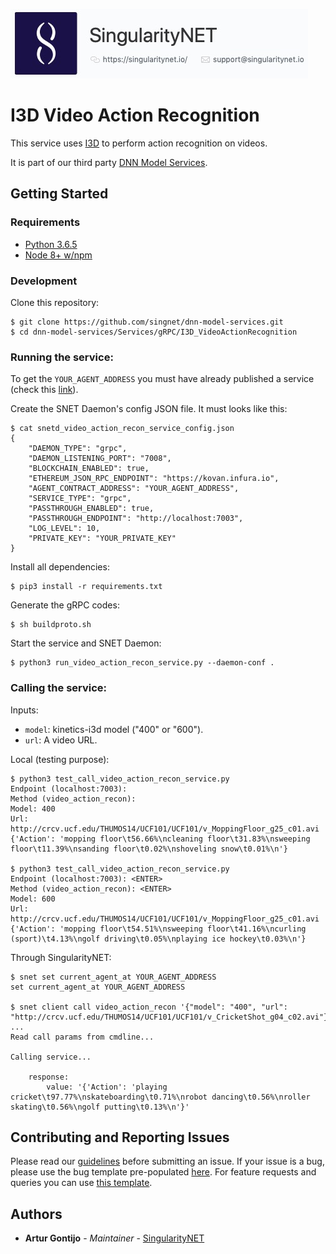 [issue-template]: ../../../../../issues/new?template=BUG_REPORT.md
[feature-template]: ../../../../../issues/new?template=FEATURE_REQUEST.md

![singnetlogo](../../../docs/assets/singnet-logo.jpg?raw=true 'SingularityNET')

# I3D Video Action Recognition

This service uses [I3D](https://github.com/deepmind/kinetics-i3d) to perform action recognition on videos.

It is part of our third party [DNN Model Services](../../..).

## Getting Started

### Requirements

- [Python 3.6.5](https://www.python.org/downloads/release/python-365/)
- [Node 8+ w/npm](https://nodejs.org/en/download/)

### Development

Clone this repository:

```
$ git clone https://github.com/singnet/dnn-model-services.git
$ cd dnn-model-services/Services/gRPC/I3D_VideoActionRecognition
```

### Running the service:

To get the `YOUR_AGENT_ADDRESS` you must have already published a service (check this [link](https://github.com/singnet/wiki/tree/master/tutorials/howToPublishService)).

Create the SNET Daemon's config JSON file. It must looks like this:
```
$ cat snetd_video_action_recon_service_config.json
{
    "DAEMON_TYPE": "grpc",
    "DAEMON_LISTENING_PORT": "7008",
    "BLOCKCHAIN_ENABLED": true,
    "ETHEREUM_JSON_RPC_ENDPOINT": "https://kovan.infura.io",
    "AGENT_CONTRACT_ADDRESS": "YOUR_AGENT_ADDRESS",
    "SERVICE_TYPE": "grpc",
    "PASSTHROUGH_ENABLED": true,
    "PASSTHROUGH_ENDPOINT": "http://localhost:7003",
    "LOG_LEVEL": 10,
    "PRIVATE_KEY": "YOUR_PRIVATE_KEY"
}
```
Install all dependencies:
```
$ pip3 install -r requirements.txt
```
Generate the gRPC codes:
```
$ sh buildproto.sh
```
Start the service and SNET Daemon:
```
$ python3 run_video_action_recon_service.py --daemon-conf .
```

### Calling the service:

Inputs:
  - `model`: kinetics-i3d model ("400" or "600").
  - `url`: A video URL.

Local (testing purpose):

```
$ python3 test_call_video_action_recon_service.py
Endpoint (localhost:7003):
Method (video_action_recon): 
Model: 400
Url: http://crcv.ucf.edu/THUMOS14/UCF101/UCF101/v_MoppingFloor_g25_c01.avi
{'Action': 'mopping floor\t56.66%\ncleaning floor\t31.83%\nsweeping floor\t11.39%\nsanding floor\t0.02%\nshoveling snow\t0.01%\n'}

$ python3 test_call_video_action_recon_service.py 
Endpoint (localhost:7003): <ENTER>
Method (video_action_recon): <ENTER>
Model: 600
Url: http://crcv.ucf.edu/THUMOS14/UCF101/UCF101/v_MoppingFloor_g25_c01.avi
{'Action': 'mopping floor\t54.51%\nsweeping floor\t41.16%\ncurling (sport)\t4.13%\ngolf driving\t0.05%\nplaying ice hockey\t0.03%\n'}
```

Through SingularityNET:

```
$ snet set current_agent_at YOUR_AGENT_ADDRESS
set current_agent_at YOUR_AGENT_ADDRESS

$ snet client call video_action_recon '{"model": "400", "url": "http://crcv.ucf.edu/THUMOS14/UCF101/UCF101/v_CricketShot_g04_c02.avi"}'
...
Read call params from cmdline...

Calling service...

    response:
        value: '{'Action': 'playing cricket\t97.77%\nskateboarding\t0.71%\nrobot dancing\t0.56%\nroller skating\t0.56%\ngolf putting\t0.13%\n'}'
```

## Contributing and Reporting Issues

Please read our [guidelines](https://github.com/singnet/wiki/tree/master/template/CONTRIBUTING.md#submitting-an-issue) before submitting an issue. If your issue is a bug, please use the bug template pre-populated [here][issue-template]. For feature requests and queries you can use [this template][feature-template].

## Authors

* **Artur Gontijo** - *Maintainer* - [SingularityNET](https://www.singularitynet.io)
